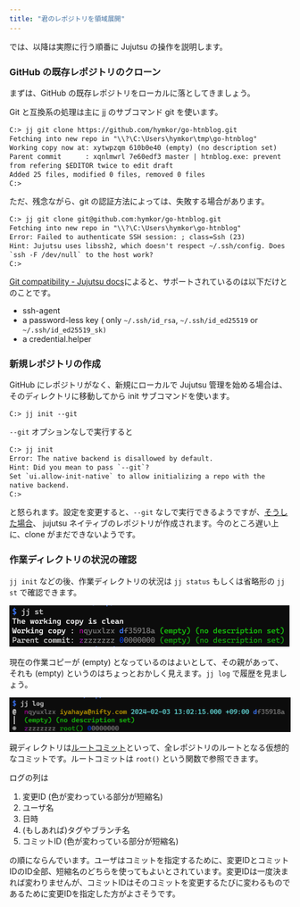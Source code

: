 ```yaml
---
title: "君のレポジトリを領域展開"
---
```

では、以降は実際に行う順番に Jujutsu の操作を説明します。

### GitHub の既存レポジトリのクローン

まずは、GitHub の既存レポジトリをローカルに落としてきましょう。

Git と互換系の処理は主に jj のサブコマンド git を使います。


```
C:> jj git clone https://github.com/hymkor/go-htnblog.git
Fetching into new repo in "\\?\C:\Users\hymkor\tmp\go-htnblog"
Working copy now at: xytwpzqm 610b0e40 (empty) (no description set)
Parent commit      : xqnlmwrl 7e60edf3 master | htnblog.exe: prevent from refering $EDITOR twice to edit draft
Added 25 files, modified 0 files, removed 0 files
C:>
```

ただ、残念ながら、git の認証方法によっては、失敗する場合があります。

```
C:> jj git clone git@github.com:hymkor/go-htnblog.git
Fetching into new repo in "\\?\C:\Users\hymkor\go-htnblog"
Error: Failed to authenticate SSH session: ; class=Ssh (23)
Hint: Jujutsu uses libssh2, which doesn't respect ~/.ssh/config. Does `ssh -F /dev/null` to the host work?
C:>
```

[Git compatibility - Jujutsu docs](https://martinvonz.github.io/jj/v0.13.0/git-compatibility/)によると、サポートされているのは以下だけとのことです。

+ ssh-agent
+ a password-less key ( only `~/.ssh/id_rsa`, `~/.ssh/id_ed25519` or `~/.ssh/id_ed25519_sk)`
+ a credential.helper

### 新規レポジトリの作成

GitHub にレポジトリがなく、新規にローカルで Jujutsu 管理を始める場合は、そのディレクトリに移動してから init サブコマンドを使います。

```
C:> jj init --git
```

`--git` オプションなしで実行すると

```
C:> jj init
Error: The native backend is disallowed by default.
Hint: Did you mean to pass `--git`?
Set `ui.allow-init-native` to allow initializing a repo with the native backend.
C:>
```

と怒られます。設定を変更すると、`--git` なしで実行できるようですが、[そうした場合](https://martinvonz.github.io/jj/v0.13.0/git-comparison/#command-equivalence-table)、 jujutsu ネイティブのレポジトリが作成されます。今のところ遅い上に、clone がまだできないようです。

### 作業ディレクトリの状況の確認

`jj init` などの後、作業ディレクトリの状況は `jj status` もしくは省略形の `jj st` で確認できます。

![](/images/jj-init-and-st.png)

現在の作業コピーが (empty) となっているのはよいとして、その親があって、それも (empty) というのはちょっとおかしく見えます。`jj log` で履歴を見ましょう。

![](/images/jj-init-and-log.png)

親ディレクトリは[ルートコミット](https://martinvonz.github.io/jj/v0.13.0/glossary/#root-commit)といって、全レポジトリのルートとなる仮想的なコミットです。ルートコミットは `root()` という関数で参照できます。

ログの列は

1. 変更ID (色が変わっている部分が短縮名)
2. ユーザ名
3. 日時
4. (もしあれば)タグやブランチ名
5. コミットID (色が変わっている部分が短縮名)

の順にならんでいます。ユーザはコミットを指定するために、変更IDとコミットIDのID全部、短縮名のどちらを使ってもよいとされています。変更IDは一度決まれば変わりませんが、コミットIDはそのコミットを変更するたびに変わるものであるために変更IDを指定した方がよさそうです。
